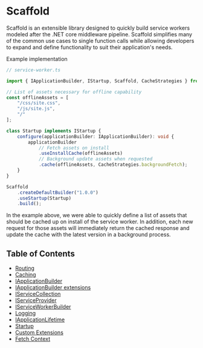 # Scaffold

Scaffold is an extensible library designed to quickly build service workers modeled after the .NET core middleware pipeline. Scaffold simplifies many of the common use cases to single function calls while allowing developers to expand and define functionality to suit their application's needs.

Example implementation

```ts
// service-worker.ts

import { IApplicationBuilder, IStartup, Scaffold, CacheStrategies } from "@archetypical/scaffold"

// List of assets necessary for offline capability
const offlineAssets = [
    "/css/site.css",
    "/js/site.js",
    "/"
];

class Startup implements IStartup {
    configure(applicationBuilder: IApplicationBuilder): void {
        applicationBuilder
            // Fetch assets on install
            .useInstallCache(offlineAssets)
            // Background update assets when requested
            .cache(offlineAssets, CacheStrategies.backgroundFetch);
    }
}

Scaffold
    .createDefaultBuilder("1.0.0")
    .useStartup(Startup)
    .build();
```

In the example above, we were able to quickly define a list of assets that should be cached up on install of the service worker. In addition, each new request for those assets will immediately return the cached response and update the cache with the latest version in a background process.

## Table of Contents

* [Routing](docs/routing.md)
* [Caching](docs/caching.md)
* [IApplicationBuilder](docs/application-builder/iapplication-builder.md)
* [IApplicationBuilder extensions](docs/application-builder/extensions.md)
* [IServiceCollection](docs/iservice-collection.md)
* [IServiceProvider](docs/iservice-provider.md)
* [IServiceWorkerBuilder](docs/iservice-worker-builder.md)
* [Logging](docs/logging/logging.md)
* [IApplicationLifetime](docs/iapplication-lifetime.md)
* [Startup](docs/startup.md)
* [Custom Extensions](docs/custom-extensions.md)
* [Fetch Context](docs/fetch-context.md)

